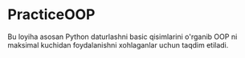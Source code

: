 # PracticeOOP
 Bu loyiha asosan Python daturlashni basic qisimlarini o'rganib OOP ni maksimal kuchidan foydalanishni xohlaganlar uchun taqdim etiladi.
